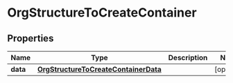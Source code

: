 

# OrgStructureToCreateContainer


## Properties

| Name | Type | Description | Notes |
|------------ | ------------- | ------------- | -------------|
|**data** | [**OrgStructureToCreateContainerData**](OrgStructureToCreateContainerData.md) |  |  [optional] |



